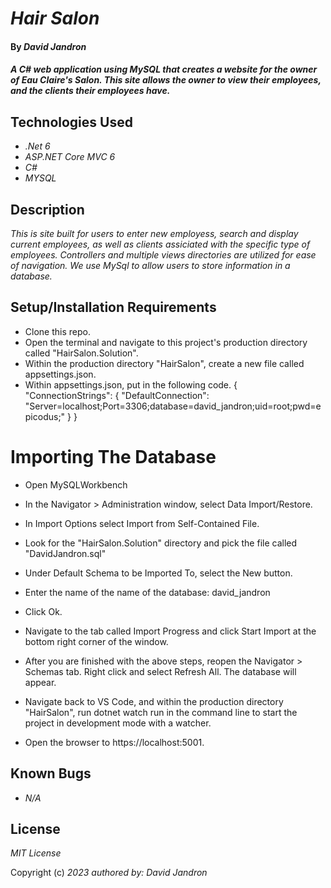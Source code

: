 # _Hair Salon_

#### By _David Jandron_

#### _A C# web application using MySQL that creates a website for the owner of Eau Claire's Salon. This site allows the owner to view their employees, and the clients their employees have._

## Technologies Used

* _.Net 6_
* _ASP.NET Core MVC 6_
* _C#_
* _MYSQL_

## Description

_This is site built for users to enter new employess, search and display current employees, as well as clients assiciated with the specific type of employees. Controllers and multiple views directories are utilized for ease of navigation. We use MySql to allow users to store information in a database._

## Setup/Installation Requirements

* Clone this repo.
* Open the terminal and navigate to this project's production directory called "HairSalon.Solution".
* Within the production directory "HairSalon", create a new file called appsettings.json.
* Within appsettings.json, put in the following code.
{
  "ConnectionStrings": {
      "DefaultConnection": "Server=localhost;Port=3306;database=david_jandron;uid=root;pwd=epicodus;"
  }
}
# Importing The Database

* Open MySQLWorkbench

* In the Navigator > Administration window, select Data Import/Restore.

* In Import Options select Import from Self-Contained File.

* Look for the "HairSalon.Solution" directory and pick the file called "DavidJandron.sql"

* Under Default Schema to be Imported To, select the New button.

* Enter the name of the name of the database: david_jandron

* Click Ok.

* Navigate to the tab called Import Progress and click Start Import at the bottom right corner of the window.

* After you are finished with the above steps, reopen the Navigator > Schemas tab. Right click and select Refresh All. The database will appear.

* Navigate back to VS Code, and within the production directory "HairSalon", run dotnet watch run in the command line to start the project in development mode with a watcher.

* Open the browser to https://localhost:5001.


## Known Bugs

* _N/A_

## License

_MIT License_

Copyright (c) _2023_ _authored by: David Jandron_